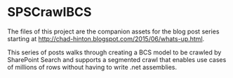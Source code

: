 # SPSCrawlBCS

The files of this project are the companion assets for the blog post series starting at
http://chad-hinton.blogspot.com/2015/06/whats-up.html.

This series of posts walks through creating a BCS model to be crawled by SharePoint 
Search and supports a segmented crawl that enables use cases of millions of rows without
having to write .net assemblies.